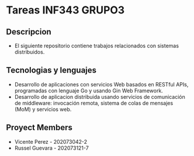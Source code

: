 # Tareas INF343 GRUPO3

## Descripcion
* El siguiente repositorio contiene trabajos relacionados con sistemas distribuidos.
## Tecnologias y lenguajes
* Desarrollo de aplicaciones con servicios Web basados en RESTful APIs, programadas
con lenguaje Go y usando Gin Web Framework.
* Desarrollo de aplicacion distribuida usando servicios de comunicación de
middleware: invocación remota, sistema de colas de mensajes (MoM) y servicios web.


## Proyect Members 

* Vicente Perez - 202073042-2
* Russel Guevara - 202073121-7
